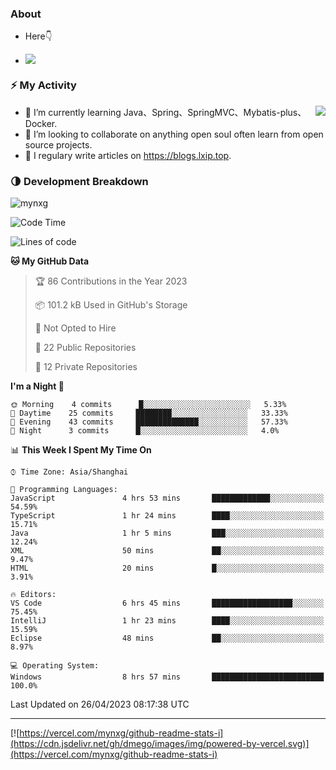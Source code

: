 
### About

- Here👇

- ![](https://visitor-badge.glitch.me/badge?page_id=mynxg.mynxg)

### ⚡️ My Activity

<img align="right" src="https://github-readme-stats-i.vercel.app/api?username=imnxg&show_icons=true&icon_color=1573B3&hide_title=true&text_color=718096&bg_color=00000000&hide_border=true"/>

<ul>
    <li> 🌱 I’m currently learning Java、Spring、SpringMVC、Mybatis-plus、Docker.</li>
    <li> 👯 I’m looking to collaborate on anything open souI often learn from open source projects.</li>
    <li> 📝 I regulary write articles on <a href="https://blogs.lxip.top">https://blogs.lxip.top</a>.</li>
    <!-- <li> ⚡ Fun fact: I ❤️ 😻.</li> -->
</ul>

<!-- <h3>Github Activity</h3>
<p style="img{display:block;margin:0 auto;}">

[![](https://activity-graph.herokuapp.com/graph?username=mynxg&theme=tokyonight)](https://github.com/ashutosh00710/github-readme-activity-graph)
![keney's github stats](https://github-readme-stats-i.vercel.app/api?username=imnxg&show_icons=true&icon_color=1573B3)
</p> -->
### 🌗 Development Breakdown

<img src="https://komarev.com/ghpvc/?username=mynxg" alt=" mynxg" />

<!--START_SECTION:waka-->
![Code Time](http://img.shields.io/badge/Code%20Time-22%20hrs%206%20mins-blue)

![Lines of code](https://img.shields.io/badge/From%20Hello%20World%20I%27ve%20Written-37%20Thousand%20lines%20of%20code-blue)

**🐱 My GitHub Data** 

> 🏆 86 Contributions in the Year 2023
 > 
> 📦 101.2 kB Used in GitHub's Storage 
 > 
> 🚫 Not Opted to Hire
 > 
> 📜 22 Public Repositories 
 > 
> 🔑 12 Private Repositories  
 > 
**I'm a Night 🦉** 

```text
🌞 Morning    4 commits      █░░░░░░░░░░░░░░░░░░░░░░░░   5.33% 
🌆 Daytime    25 commits     ████████░░░░░░░░░░░░░░░░░   33.33% 
🌃 Evening    43 commits     ██████████████░░░░░░░░░░░   57.33% 
🌙 Night      3 commits      █░░░░░░░░░░░░░░░░░░░░░░░░   4.0%

```


📊 **This Week I Spent My Time On** 

```text
⌚︎ Time Zone: Asia/Shanghai

💬 Programming Languages: 
JavaScript               4 hrs 53 mins       █████████████░░░░░░░░░░░░   54.59% 
TypeScript               1 hr 24 mins        ████░░░░░░░░░░░░░░░░░░░░░   15.71% 
Java                     1 hr 5 mins         ███░░░░░░░░░░░░░░░░░░░░░░   12.24% 
XML                      50 mins             ██░░░░░░░░░░░░░░░░░░░░░░░   9.47% 
HTML                     20 mins             █░░░░░░░░░░░░░░░░░░░░░░░░   3.91%

🔥 Editors: 
VS Code                  6 hrs 45 mins       ██████████████████░░░░░░░   75.45% 
IntelliJ                 1 hr 23 mins        ████░░░░░░░░░░░░░░░░░░░░░   15.59% 
Eclipse                  48 mins             ██░░░░░░░░░░░░░░░░░░░░░░░   8.97%

💻 Operating System: 
Windows                  8 hrs 57 mins       █████████████████████████   100.0%

```


 Last Updated on 26/04/2023 08:17:38 UTC
<!--END_SECTION:waka-->

---

[![https://vercel.com/mynxg/github-readme-stats-i](https://cdn.jsdelivr.net/gh/dmego/images/img/powered-by-vercel.svg)](https://vercel.com/mynxg/github-readme-stats-i)